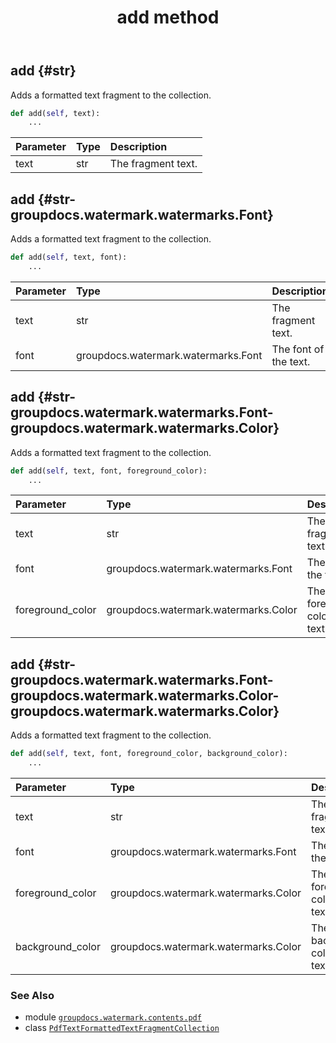 ﻿---
title: add method
second_title: GroupDocs.Watermark for Python via .NET API References
description: 
type: docs
url: /python-net/groupdocs.watermark.contents.pdf/pdftextformattedtextfragmentcollection/add/
is_root: false
weight: 20
---

## add {#str}

Adds a formatted text fragment to the collection.



```python
def add(self, text):
    ...
```


| Parameter | Type | Description |
| :- | :- | :- |
| text | str | The fragment text. |


## add {#str-groupdocs.watermark.watermarks.Font}

Adds a formatted text fragment to the collection.



```python
def add(self, text, font):
    ...
```


| Parameter | Type | Description |
| :- | :- | :- |
| text | str | The fragment text. |
| font | groupdocs.watermark.watermarks.Font | The font of the text. |


## add {#str-groupdocs.watermark.watermarks.Font-groupdocs.watermark.watermarks.Color}

Adds a formatted text fragment to the collection.



```python
def add(self, text, font, foreground_color):
    ...
```


| Parameter | Type | Description |
| :- | :- | :- |
| text | str | The fragment text. |
| font | groupdocs.watermark.watermarks.Font | The font of the text. |
| foreground_color | groupdocs.watermark.watermarks.Color | The foreground color of the text. |


## add {#str-groupdocs.watermark.watermarks.Font-groupdocs.watermark.watermarks.Color-groupdocs.watermark.watermarks.Color}

Adds a formatted text fragment to the collection.



```python
def add(self, text, font, foreground_color, background_color):
    ...
```


| Parameter | Type | Description |
| :- | :- | :- |
| text | str | The fragment text. |
| font | groupdocs.watermark.watermarks.Font | The font of the text. |
| foreground_color | groupdocs.watermark.watermarks.Color | The foreground color of the text. |
| background_color | groupdocs.watermark.watermarks.Color | The background color of the text. |



### See Also
* module [`groupdocs.watermark.contents.pdf`](../../)
* class [`PdfTextFormattedTextFragmentCollection`](/watermark/python-net/groupdocs.watermark.contents.pdf/pdftextformattedtextfragmentcollection)

